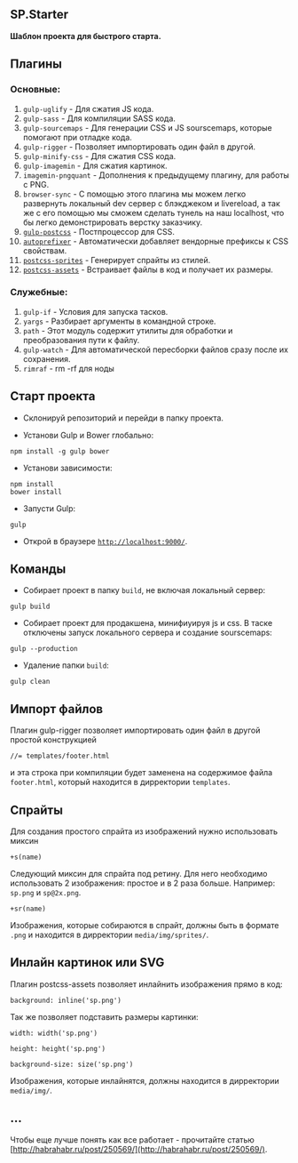 ## SP.Starter ##

**Шаблон проекта для быстрого старта.**

## Плагины ##

### Основные: ###
1. `gulp-uglify` - Для сжатия JS кода.
1. `gulp-sass` - Для компиляции SASS кода.
1. `gulp-sourcemaps` - Для генерации CSS и JS sourscemaps, которые помогают при отладке кода.
1. `gulp-rigger` - Позволяет импортировать один файл в другой.
1. `gulp-minify-css` - Для сжатия CSS кода.
1. `gulp-imagemin` - Для сжатия картинок.
1. `imagemin-pngquant` - Дополнения к предыдущему плагину, для работы с PNG.
1. `browser-sync` - С помощью этого плагина мы можем легко развернуть локальный dev сервер с блэкджеком и livereload, а так же с его помощью мы сможем сделать тунель на наш localhost, что бы легко демонстрировать верстку заказчику.
1. [`gulp-postcss`](https://github.com/postcss/postcss) - Постпроцессор для CSS.
1. [`autoprefixer`](https://github.com/postcss/autoprefixer) - Автоматически добавляет вендорные префиксы к CSS свойствам.
1. [`postcss-sprites`](https://github.com/2createStudio/postcss-sprites) - Генерирует спрайты из стилей.
1. [`postcss-assets`](https://github.com/borodean/postcss-assets) - Встраивает файлы в код и получает их размеры.

### Служебные: ###
1. `gulp-if` - Условия для запуска тасков.
1. `yargs` - Разбирает аргументы в командной строке.
1. `path` - Этот модуль содержит утилиты для обработки и преобразования пути к файлу.
1. `gulp-watch` - Для автоматической пересборки файлов сразу после их сохранения.
1. `rimraf` - rm -rf для ноды

## Старт проекта ##

* Склонируй репозиторий и перейди в папку проекта.

* Установи Gulp и Bower глобально:
```
npm install -g gulp bower
```

* Установи зависимости:
```
npm install
bower install
```

* Запусти Gulp:
```
gulp
```

* Открой в браузере [`http://localhost:9000/`](http://localhost:9000/).

## Команды ##

* Собирает проект в папку `build`, не включая локальный сервер:
```
gulp build
```

* Собирает проект для продакшена, минифиуируя js и css. В таске отключены запуск локального сервера и создание sourscemaps:
```
gulp --production
```

* Удаление папки `build`:
```
gulp clean
```

## Импорт файлов ##

Плагин gulp-rigger позволяет импортировать один файл в другой простой конструкцией
```
//= templates/footer.html
```
и эта строка при компиляции будет заменена на содержимое файла `footer.html`, который находится в дирректории `templates`.

## Спрайты ##

Для создания простого спрайта из изображений нужно использовать миксин
```
+s(name)
```
Следующий миксин для спрайта под ретину. Для него необходимо использовать 2 изображения: простое и в 2 раза больше. Например: `sp.png` и `sp@2x.png`.
```
+sr(name)
```

Изображения, которые собираются в спрайт, должны быть в формате `.png` и находится в дирректории `media/img/sprites/`.

## Инлайн картинок или SVG ##

Плагин postcss-assets позволяет инлайнить изображения прямо в код:
```
background: inline('sp.png')
```
Так же позволяет подставить размеры картинки:
```
width: width('sp.png')
```
```
height: height('sp.png')
```
```
background-size: size('sp.png')
```
Изображения, которые инлайнятся, должны находится в дирректории `media/img/`.

## ... ##
Чтобы еще лучше понять как все работает - прочитайте статью [http://habrahabr.ru/post/250569/](http://habrahabr.ru/post/250569/).
